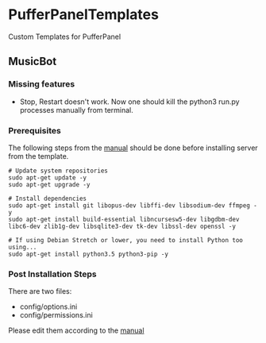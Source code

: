 # PufferPanelTemplates
Custom Templates for PufferPanel

## MusicBot

### Missing features
* Stop, Restart doesn't work. Now one should kill the python3 run.py processes manually from terminal.

### Prerequisites

The following steps from the [manual](https://just-some-bots.github.io/MusicBot/installing/debian/) should be done before installing server from the template.

```
# Update system repositories
sudo apt-get update -y
sudo apt-get upgrade -y

# Install dependencies
sudo apt-get install git libopus-dev libffi-dev libsodium-dev ffmpeg -y
sudo apt-get install build-essential libncursesw5-dev libgdbm-dev libc6-dev zlib1g-dev libsqlite3-dev tk-dev libssl-dev openssl -y

# If using Debian Stretch or lower, you need to install Python too using...
sudo apt-get install python3.5 python3-pip -y
```

### Post Installation Steps
There are two files:
* config/options.ini
* config/permissions.ini

Please edit them according to the [manual](https://just-some-bots.github.io/MusicBot/using/configuration/)
